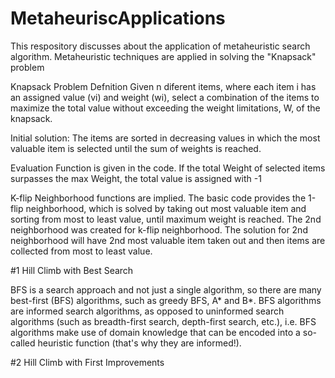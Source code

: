 # MetaheuriscApplications
This respository discusses about the application of metaheuristic search algorithm. Metaheuristic techniques are applied in solving the "Knapsack" problem

Knapsack Problem Defnition Given n diferent items, where each item i has an assigned value (vi) and weight (wi), select a combination of the items to maximize the total value without exceeding the weight limitations, W, of the knapsack.

Initial solution: The items are sorted in decreasing values in which the most valuable item is selected until the sum of weights is reached. 

Evaluation Function is given in the code. If the total Weight of selected items surpasses the max Weight, the total value is assigned with -1 

K-flip Neighborhood functions are implied. The basic code provides the 1-flip neighborhood, which is solved by taking out most valuable item and sorting from most to least value, until maximum weight is reached. The 2nd neighborhood was created for k-flip neighborhood. The solution for 2nd neighborhood will have 2nd most valuable item taken out and then items are collected from most to least value. 

#1 Hill Climb with Best Search

BFS is a search approach and not just a single algorithm, so there are many best-first (BFS) algorithms, such as greedy BFS, A* and B*. BFS algorithms are informed search algorithms, as opposed to uninformed search algorithms (such as breadth-first search, depth-first search, etc.), i.e. BFS algorithms make use of domain knowledge that can be encoded into a so-called heuristic function (that's why they are informed!).

#2 Hill Climb with First Improvements





